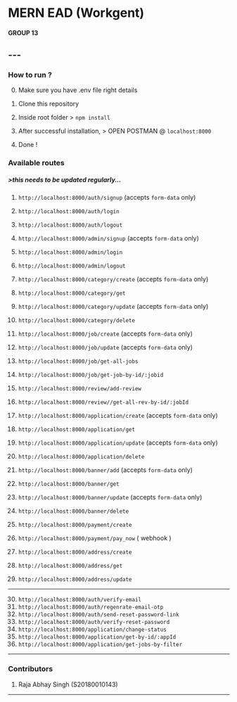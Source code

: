 # MERN EAD (Workgent)

#### GROUP 13

## ---

### How to run ?

0. Make sure you have .env file right details

1. Clone this repository
2. Inside root folder > `npm install`
3. After successful installation, > OPEN POSTMAN @ `localhost:8000`
4. Done !

### Available routes

##### >this needs to be updated regularly...

1. `http://localhost:8000/auth/signup` (accepts `form-data` only)
2. `http://localhost:8000/auth/login`
3. `http://localhost:8000/auth/logout`

4. `http://localhost:8000/admin/signup` (accepts `form-data` only)
5. `http://localhost:8000/admin/login`
6. `http://localhost:8000/admin/logout`

7. `http://localhost:8000/category/create` (accepts `form-data` only)
8. `http://localhost:8000/category/get`
9. `http://localhost:8000/category/update` (accepts `form-data` only)
10. `http://localhost:8000/category/delete`

11. `http://localhost:8000/job/create` (accepts `form-data` only)
12. `http://localhost:8000/job/update` (accepts `form-data` only)
13. `http://localhost:8000/job/get-all-jobs`
14. `http://localhost:8000/job/get-job-by-id/:jobid`

15. `http://localhost:8000/review/add-review`
16. `http://localhost:8000/review//get-all-rev-by-id/:jobId`

17. `http://localhost:8000/application/create` (accepts `form-data` only)
18. `http://localhost:8000/application/get`
19. `http://localhost:8000/application/update` (accepts `form-data` only)
20. `http://localhost:8000/application/delete`

21. `http://localhost:8000/banner/add` (accepts `form-data` only)
22. `http://localhost:8000/banner/get`
23. `http://localhost:8000/banner/update` (accepts `form-data` only)
24. `http://localhost:8000/banner/delete`

25. `http://localhost:8000/payment/create`
26. `http://localhost:8000/payment/pay_now` ( webhook )

27. `http://localhost:8000/address/create`
28. `http://localhost:8000/address/get`
29. `http://localhost:8000/address/update`

---

30. `http://localhost:8000/auth/verify-email`
31. `http://localhost:8000/auth/regenrate-email-otp`
32. `http://localhost:8000/auth/send-reset-password-link`
33. `http://localhost:8000/auth/verify-reset-password`
34. `http://localhost:8000/application/change-status`
35. `http://localhost:8000/application/get-by-id/:appId`
36. `http://localhost:8000/application/get-jobs-by-filter`

---

### Contributors

1. Raja Abhay Singh (S20180010143)

---

